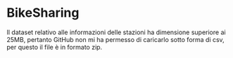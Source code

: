 # BikeSharing
Il dataset relativo alle informazioni delle stazioni ha dimensione superiore ai 25MB,
pertanto GitHub non mi ha permesso di caricarlo sotto forma di csv, per questo il file è in formato zip.
